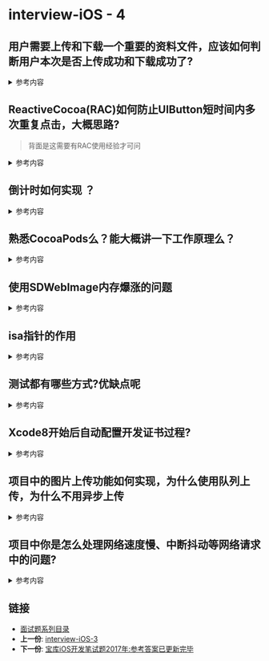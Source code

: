 # interview-iOS - 4 

## 用户需要上传和下载一个重要的资料文件，应该如何判断用户本次是否上传成功和下载成功了?
<details>
<summary> 参考内容 </summary>

- 用MD5验证文件的完整性！(仅仅通过代码来判断当前次的请求发送结束或者收到数据结束不可以的)
- 当客户端上传一个文件的时候，在请求body里面添加该文件的MD5值来告诉服务器，服务器接受文件完毕以后通过校验收到的文件的MD5值与请求body里面的MD5值来最终确定本次上传是否成功
- 当客户端下载一个文件的时候，在响应头里面收到了服务器附带的该文件的MD5值，文件下载结束以后，通过获取下载后文件的MD5值与本次请求服务器返回的响应头中的MD5值做一个比较，来最终判断本次下载是否成功
- MD5，是一个将任意长度的数据字符串转化成短的固定长度的值的单向操作。任意两个字符串不应有相同的散列值
- MD5校验可以应用在多个领域，比如说机密资料的检验，下载文件的检验，明文密码的加密等。MD5校验原理举例：如客户往我们数据中心同步一个文件，该文件使用MD5校验，那么客户在发送文件的同时会再发一个存有校验码的文件，我们拿到该文件后做MD5运算，得到的计算结果与客户发送的校验码相比较，如果一致则认为客户发送的文件没有出错，否则认为文件出错需要重新发送。


</details>

## ReactiveCocoa(RAC)如何防止UIButton短时间内多次重复点击，大概思路? 
> 背面是这需要有RAC使用经验才可问

<details>
<summary> 参考内容 </summary>

- 建立一个`flag`或者使用 `filter`

- 事件完成 flag重置，否则一直skip或者filter (某个RAC群友抛砖引玉)

</details>

## 倒计时如何实现 ？
<details>
<summary> 参考内容 </summary>

- NSTimer ,精度不一定准确
- GCD 
- DisplayLink
- RAC 

	
	```objc
	-(void)startTime{
	    __block int timeout=30; //倒计时时间
	    dispatch_queue_t queue = dispatch_get_global_queue(DISPATCH_QUEUE_PRIORITY_DEFAULT, 0);
	    dispatch_source_t _timer = dispatch_source_create(DISPATCH_SOURCE_TYPE_TIMER, 0, 0,queue);
	    dispatch_source_set_timer(_timer,dispatch_walltime(NULL, 0),1.0*NSEC_PER_SEC, 0); //每秒执行
	    dispatch_source_set_event_handler(_timer, ^{
	        if(timeout<=0){ //倒计时结束，关闭
	            dispatch_source_cancel(_timer);
	            dispatch_async(dispatch_get_main_queue(), ^{
	                //设置界面的按钮显示 根据自己需求设置
	                [l_timeButton setTitle:@"发送验证码" forState:UIControlStateNormal];
	                l_timeButton.userInteractionEnabled = YES;
	            });
	        }else{
	            //            int minutes = timeout / 60;
	            int seconds = timeout % 60;
	            NSString *strTime = [NSString stringWithFormat:@"%.2d", seconds];
	            dispatch_async(dispatch_get_main_queue(), ^{
	                //设置界面的按钮显示 根据自己需求设置
	                NSLog(@"____%@",strTime);
	                [l_timeButton setTitle:[NSString stringWithFormat:@"%@秒后重新发送",strTime] forState:UIControlStateNormal];
	                l_timeButton.userInteractionEnabled = NO;
	                
	            });
	            timeout--;
	            
	        }
	    });
	    dispatch_resume(_timer);
	    
	}
	
	 [[RACSignal interval:1 onScheduler:[RACScheduler mainThreadScheduler]]subscribeNext:^(NSDate * date) {
	        static NSInter = 60; 
	        60 --;
	       //  处理显示逻辑
	    }];
	    
	```

</details>

## 熟悉CocoaPods么？能大概讲一下工作原理么？

<details>
<summary> 参考内容 </summary>

> **Podfile.lock**：在pod install以后会生成一个Podfile.lock的文件,这个文件在多人协作开发的时候就不建议加入在.gitignore中,因为这个文件会锁定当前各依赖库的版本,就算之后再pod install也不会更改版本,不提交上去的话就可以防止第三方库升级后造成大家各自的第三方库版本不同

### **CocoaPods原理** 

- Pods项目最终会编译成一个名为libPods.a的文件,主项目只需要依赖这个.a文件即可 
- 对于资源文件,CocoaPods提供了一个名为Pods-resources.sh的bash脚本,该脚本在每次项目编译的时候都会执行,将第三方的各种资源文件复制到目标目录中
- CocoaPods通过一个名为Pods.xcconfig的文件在编译时设置所有的依赖和参数

</details>


## 使用SDWebImage内存爆涨的问题

<details>
<summary> 参考内容 </summary>

- 产生的源码部分如下

	```objc
	- (UIImage *)diskImageForKey:(NSString *)key {
	    NSData *data = [self diskImageDataBySearchingAllPathsForKey:key];
	    if (data) {
	        UIImage *image = [UIImage sd_imageWithData:data];
	        image = [self scaledImageForKey:key image:image];
	        if (self.shouldDecompressImages) {
	            image = [UIImage decodedImageWithImage:image];
	        }
	        return image;
	    }
	    else {
	        return nil;
	    }
	}
	```

- 在某个VC出栈的时候清除比较合适，因为有可能用户不会再去显示那些图片，但是这些图片依旧占着内存 

	- `[[SDImageCache sharedImageCache] setValue:nil forKey:@"memCache"];` 

</details>


## isa指针的作用
<details>
<summary> 参考内容 </summary>

- 对象的isa指向类，类的isa指向元类（meta class），元类isa指向元类的根类。isa帮助一个对象找到它的方法

- 是一个Class 类型的指针. 每个实例对象有个isa的指针,他指向对象的类，而Class里也有个isa的指针, 指向meteClass(元类)。元类保存了类方法的列表。当类方法被调用时，先会从本身查找类方法的实现，如果没有，元类会向他父类查找该方法。同时注意的是：元类（meteClass）也是类，它也是对象。元类也有isa指针,它的isa指针最终指向的是一个根元类(root meteClass).根元类的isa指针指向本身，这样形成了一个封闭的内循环。


</details>

## 测试都有哪些方式?优缺点呢

<details>
<summary> 参考内容 </summary>

- 联机调试 (一般而言适用于开发人员)
	- 之前需要插线
	- 后期版本可以无线调试！

- 蒲公英等分发平台(就是需要提供参与app测试人员的设备UDID) 缺点:开发者需要将这些设备的UDID添加到开发者中心，每次有新的测试人员加入，需要重新生成profiles

- TestFlight进行App Beta版测试 (apple 官方,iOS8及以上版本的iOS设备才能运行):
	-  优点: 无需UUID,**外部测试人员的上限是10000人**（2018年后又扩大了测试上限）,只需要参与app测试人员提供一个邮箱 
	-  

</details>

## Xcode8开始后自动配置开发证书过程?

<details>
<summary> 参考内容 </summary>

- Xcode会在本机钥匙串寻找team对应的开发证书，如果本地钥匙串存在该证书则加载使用
- 不存在：则从开发者中心寻找本机对应的开发证书，如果开发者中心没有则自动生成一个并下载到钥匙串使用

</details>


## 项目中的图片上传功能如何实现，为什么使用队列上传，为什么不用异步上传

<details>
<summary> 参考内容 </summary>

- image -> data 
- 如果是所有图片一起传,可以使用异步,但是如果是有按照顺序的需求,则需要按照用户的已知顺序传

</details>

## 项目中你是怎么处理网络速度慢、中断抖动等网络请求中的问题?

<details>
<summary> 参考内容 </summary>

> dns 和 ping 探测当前网络情况

- UI -> loading/Tips 
- netWorking ->cdn ,IP 直链

</details>

## 链接

- [面试题系列目录](../README.md)
- **上一份**: [interview-iOS-3](interview-iOS-3.md)
- **下一份**: [宝库iOS开发笔试题2017年:参考答案已更新完毕](05iOS宝库iOS开发笔试题2017年.md)


